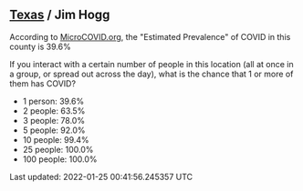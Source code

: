 
## [Texas](/united-states/texas) / Jim Hogg

According to [MicroCOVID.org](http://microcovid.org),
the "Estimated Prevalence" of COVID in this county is 39.6%

If you interact with a certain number of people in this location
(all at once in a group, or spread out across the day), what is the chance that
1 or more of them has COVID?

- 1 person: 39.6%
- 2 people: 63.5%
- 3 people: 78.0%
- 5 people: 92.0%
- 10 people: 99.4%
- 25 people: 100.0%
- 100 people: 100.0%

Last updated: 2022-01-25 00:41:56.245357 UTC
